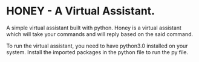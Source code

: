 # HONEY -  A Virtual Assistant.
A simple virtual assistant built with python.
Honey is a virtual assistant which will take your commands and will reply based on the said command.

To run the virtual assistant, you need to have python3.0 installed on your system.
Install the imported packages in the python file to run the py file.


